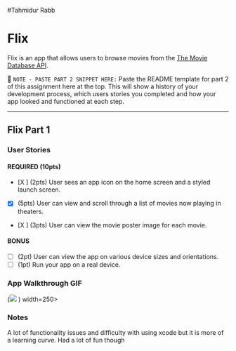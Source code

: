 #Tahmidur Rabb
# Flix

Flix is an app that allows users to browse movies from the [The Movie Database API](http://docs.themoviedb.apiary.io/#).

📝 `NOTE - PASTE PART 2 SNIPPET HERE:` Paste the README template for part 2 of this assignment here at the top. This will show a history of your development process, which users stories you completed and how your app looked and functioned at each step.

---

## Flix Part 1

### User Stories

#### REQUIRED (10pts)
- [X ] (2pts) User sees an app icon on the home screen and a styled launch screen.
- [X] (5pts) User can view and scroll through a list of movies now playing in theaters.
- [X ] (3pts) User can view the movie poster image for each movie.

#### BONUS
- [ ] (2pt) User can view the app on various device sizes and orientations.
- [ ] (1pt) Run your app on a real device.

### App Walkthrough GIF

(![](https://i.imgur.com/UdxjHPZ.gif)
) width=250><br> </img>

### Notes
A lot of functionality issues and difficulty with using xcode but it is more of a learning curve. 
Had a lot of fun though

